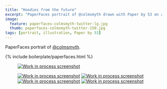 ```yaml
---
title: "Hoodies from the future"
excerpt: "PaperFaces portrait of @colmsmyth drawn with Paper by 53 on an iPad."
image: 
  feature: paperfaces-colmsmyth-twitter-lg.jpg
  thumb: paperfaces-colmsmyth-twitter-150.jpg
tags: [portrait, illustration, Paper by 53]
---
```


PaperFaces portrait of [@colmsmyth](http://twitter.com/colmsmyth).

{% include boilerplate/paperfaces.html %}

<figure>
	<a href="{{ site.url }}/assets/images/paperfaces-colmsmyth-process-1-lg.jpg"><img src="{{ site.url }}/assets/images/paperfaces-colmsmyth-process-1-600.jpg" alt="Work in process screenshot"></a>
</figure>

<figure class="half">
	<a href="{{ site.url }}/assets/images/paperfaces-colmsmyth-process-2-lg.jpg"><img src="{{ site.url }}/assets/images/paperfaces-colmsmyth-process-2-600.jpg" alt="Work in process screenshot"></a>
	<a href="{{ site.url }}/assets/images/paperfaces-colmsmyth-process-3-lg.jpg"><img src="{{ site.url }}/assets/images/paperfaces-colmsmyth-process-3-600.jpg" alt="Work in process screenshot"></a>
	<a href="{{ site.url }}/assets/images/paperfaces-colmsmyth-process-4-lg.jpg"><img src="{{ site.url }}/assets/images/paperfaces-colmsmyth-process-4-600.jpg" alt="Work in process screenshot"></a>
	<a href="{{ site.url }}/assets/images/paperfaces-colmsmyth-process-5-lg.jpg"><img src="{{ site.url }}/assets/images/paperfaces-colmsmyth-process-5-600.jpg" alt="Work in process screenshot"></a>
</figure>